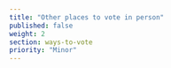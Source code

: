 ```yaml
---
title: "Other places to vote in person"
published: false
weight: 2
section: ways-to-vote
priority: "Minor"
---
```

